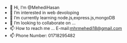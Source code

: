 - 👋 Hi, I’m @MehediHasan
- 👀 I’m interested in web devoloping
- 🌱 I’m currently learning node.js,express.js,mongoDB
- 💞️ I’m looking to collaborate on ...
- 📫 How to reach me ... E-mail:mhrmehedi18@gmail.com
- 📫 Phone Number: 01718295482

<!---
MehediHasanRonnie/MehediHasanRonnie is a ✨ special ✨ repository because its `README.md` (this file) appears on your GitHub profile.
You can click the Preview link to take a look at your changes.
--->
